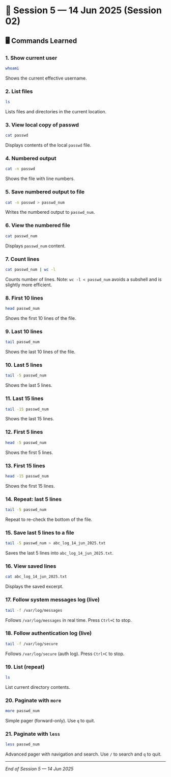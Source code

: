 # 📅 Session 5 — 14 Jun 2025 (Session 02)

## 🖥️ Commands Learned

### 1. Show current user

```bash
whoami
```

Shows the current effective username.

### 2. List files

```bash
ls
```

Lists files and directories in the current location.

### 3. View local copy of passwd

```bash
cat passwd
```

Displays contents of the local `passwd` file.

### 4. Numbered output

```bash
cat -n passwd
```

Shows the file with line numbers.

### 5. Save numbered output to file

```bash
cat -n passwd > passwd_num
```

Writes the numbered output to `passwd_num`.

### 6. View the numbered file

```bash
cat passwd_num
```

Displays `passwd_num` content.

### 7. Count lines

```bash
cat passwd_num | wc -l
```

Counts number of lines. Note: `wc -l < passwd_num` avoids a subshell and is slightly more efficient.

### 8. First 10 lines

```bash
head passwd_num
```

Shows the first 10 lines of the file.

### 9. Last 10 lines

```bash
tail passwd_num
```

Shows the last 10 lines of the file.

### 10. Last 5 lines

```bash
tail -5 passwd_num
```

Shows the last 5 lines.

### 11. Last 15 lines

```bash
tail -15 passwd_num
```

Shows the last 15 lines.

### 12. First 5 lines

```bash
head -5 passwd_num
```

Shows the first 5 lines.

### 13. First 15 lines

```bash
head -15 passwd_num
```

Shows the first 15 lines.

### 14. Repeat: last 5 lines

```bash
tail -5 passwd_num
```

Repeat to re-check the bottom of the file.

### 15. Save last 5 lines to a file

```bash
tail -5 passwd_num > abc_log_14_jun_2025.txt
```

Saves the last 5 lines into `abc_log_14_jun_2025.txt`.

### 16. View saved lines

```bash
cat abc_log_14_jun_2025.txt
```

Displays the saved excerpt.

### 17. Follow system messages log (live)

```bash
tail -f /var/log/messages
```

Follows `/var/log/messages` in real time. Press `Ctrl+C` to stop.

### 18. Follow authentication log (live)

```bash
tail -f /var/log/secure
```

Follows `/var/log/secure` (auth log). Press `Ctrl+C` to stop.

### 19. List (repeat)

```bash
ls
```

List current directory contents.

### 20. Paginate with `more`

```bash
more passwd_num
```

Simple pager (forward-only). Use `q` to quit.

### 21. Paginate with `less`

```bash
less passwd_num
```

Advanced pager with navigation and search. Use `/` to search and `q` to quit.

---

*End of Session 5 — 14 Jun 2025*
